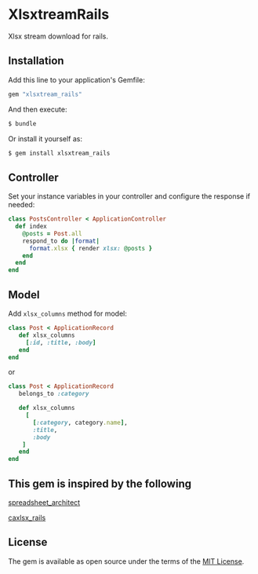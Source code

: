 # XlsxtreamRails
Xlsx stream download for rails.

## Installation
Add this line to your application's Gemfile:

```ruby
gem "xlsxtream_rails"
```

And then execute:
```bash
$ bundle
```

Or install it yourself as:
```bash
$ gem install xlsxtream_rails
```

## Controller

Set your instance variables in your controller and configure the response if needed:

```ruby
class PostsController < ApplicationController
  def index
    @posts = Post.all
    respond_to do |format|
      format.xlsx { render xlsx: @posts }
    end
  end
end
```

## Model

Add `xlsx_columns` method for model:

```ruby
class Post < ApplicationRecord
   def xlsx_columns
     [:id, :title, :body]
   end
end
```

or

```ruby
class Post < ApplicationRecord
   belongs_to :category

   def xlsx_columns
     [
       [:category, category.name],
       :title,
       :body
    ]
   end
end
```

## This gem is inspired by the following

[spreadsheet_architect](https://github.com/westonganger/spreadsheet_architect)

[caxlsx_rails](https://github.com/caxlsx/caxlsx_rails)

## License
The gem is available as open source under the terms of the [MIT License](https://opensource.org/licenses/MIT).
